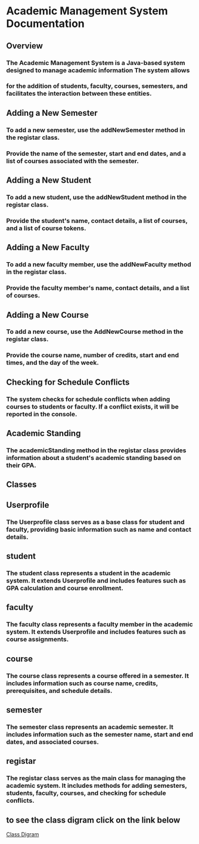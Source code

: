 # Academic Management System Documentation
## Overview
### The Academic Management System is a Java-based system designed to manage academic information The system allows 
### for the addition of students, faculty, courses, semesters, and facilitates the interaction between these entities.
## Adding a New Semester
### To add a new semester, use the addNewSemester method in the registar class. 
### Provide the name of the semester, start and end dates, and a list of courses associated with the semester.
## Adding a New Student
### To add a new student, use the addNewStudent method in the registar class. 
### Provide the student's name, contact details, a list of courses, and a list of course tokens.
## Adding a New Faculty
### To add a new faculty member, use the addNewFaculty method in the registar class.
### Provide the faculty member's name, contact details, and a list of courses.
## Adding a New Course
### To add a new course, use the AddNewCourse method in the registar class. 
### Provide the course name, number of credits, start and end times, and the day of the week.
## Checking for Schedule Conflicts
### The system checks for schedule conflicts when adding courses to students or faculty. If a conflict exists, it will be reported in the console.
## Academic Standing
### The academicStanding method in the registar class provides information about a student's academic standing based on their GPA.
## Classes
## Userprofile
### The Userprofile class serves as a base class for student and faculty, providing basic information such as name and contact details.

## student
### The student class represents a student in the academic system. It extends Userprofile and includes features such as GPA calculation and course enrollment.

## faculty
### The faculty class represents a faculty member in the academic system. It extends Userprofile and includes features such as course assignments.

## course
### The course class represents a course offered in a semester. It includes information such as course name, credits, prerequisites, and schedule details.

## semester
### The semester class represents an academic semester. It includes information such as the semester name, start and end dates, and associated courses.

## registar
### The registar class serves as the main class for managing the academic system. It includes methods for adding semesters, students, faculty, courses, and checking for schedule conflicts.
## to see the class digram click on the link below
[Class Digram ](https://www.figma.com/file/oC2U2fSAC1xlNgspXGKRtb/class-digram?type=whiteboard&node-id=0-1&t=dJ6EuyasZPlQsboD-0)
